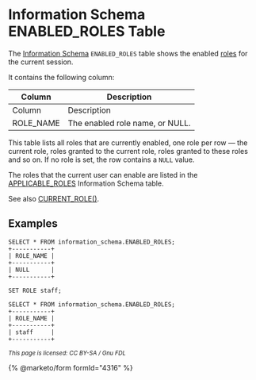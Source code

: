 # Information Schema ENABLED\_ROLES Table

The [Information Schema](../) `ENABLED_ROLES` table shows the enabled [roles](../../../../../../security/user-account-management/roles/) for the current session.

It contains the following column:

| Column     | Description                     |
| ---------- | ------------------------------- |
| Column     | Description                     |
| ROLE\_NAME | The enabled role name, or NULL. |

This table lists all roles that are currently enabled, one role per row — the current role, roles granted to the current role, roles granted to these roles and so on. If no role is set, the row contains a `NULL` value.

The roles that the current user can enable are listed in the [APPLICABLE\_ROLES](information-schema-applicable_roles-table.md) Information Schema table.

See also [CURRENT\_ROLE()](../../../../../sql-functions/secondary-functions/information-functions/current_role.md).

## Examples

```
SELECT * FROM information_schema.ENABLED_ROLES;
+-----------+
| ROLE_NAME |
+-----------+
| NULL      |
+-----------+

SET ROLE staff;

SELECT * FROM information_schema.ENABLED_ROLES;
+-----------+
| ROLE_NAME |
+-----------+
| staff     |
+-----------+
```

<sub>_This page is licensed: CC BY-SA / Gnu FDL_</sub>

{% @marketo/form formId="4316" %}
